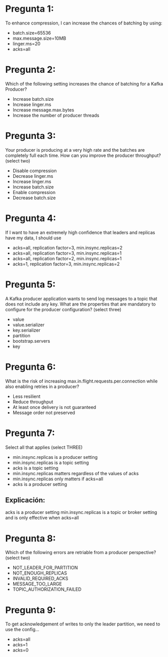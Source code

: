 
# Pregunta 1:
 
To enhance compression, I can increase the chances of batching by using:
- batch.size=65536
- max.message.size=10MB
- linger.ms=20
- acks=all

# Pregunta 2:
 
Which of the following setting increases the chance of batching for a Kafka Producer?
- Increase batch.size
- Increase linger.ms
- Increase message.max.bytes
- Increase the number of producer threads

# Pregunta 3:
 
Your producer is producing at a very high rate and the batches are completely full each time. How can you improve the producer throughput? (select two)
- Disable compression
- Decrease linger.ms
- Increase linger.ms
- Increase batch.size
- Enable compression
- Decrease batch.size

# Pregunta 4:
 
If I want to have an extremely high confidence that leaders and replicas have my data, I should use
- acks=all, replication factor=3, min.insync.replicas=2
- acks=all, replication factor=3, min.insync.replicas=1
- acks=all, replication factor=2, min.insync.replicas=1
- acks=1, replication factor=3, min.insync.replicas=2

# Pregunta 5:
 
A Kafka producer application wants to send log messages to a topic that does not include any key. What are the properties that are mandatory to configure for the producer configuration? (select three)
- value
- value.serializer
- key.serializer
- partition
- bootstrap.servers
- key

# Pregunta 6:
 
What is the risk of increasing max.in.flight.requests.per.connection while also enabling retries in a producer?
- Less resilient
- Reduce throughput
- At least once delivery is not guaranteed
- Message order not preserved

# Pregunta 7:
 
Select all that applies (select THREE)
- min.insync.replicas is a producer setting
- min.insync.replicas is a topic setting
- acks is a topic setting
- min.insync.replicas matters regardless of the values of acks
- min.insync.replicas only matters if acks=all
- acks is a producer setting

## Explicación: 

acks is a producer setting
min.insync.replicas is a topic or broker setting and is only effective when acks=all


# Pregunta 8:
 
Which of the following errors are retriable from a producer perspective? (select two)
- NOT_LEADER_FOR_PARTITION
- NOT_ENOUGH_REPLICAS
- INVALID_REQUIRED_ACKS
- MESSAGE_TOO_LARGE
- TOPIC_AUTHORIZATION_FAILED

# Pregunta 9:
 
To get acknowledgement of writes to only the leader partition, we need to use the config...
- acks=all
- acks=1
- acks=0
